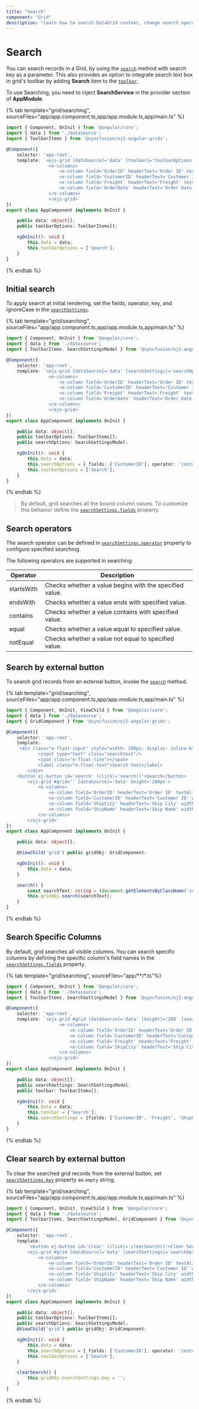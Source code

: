 ```yaml
---
title: "Search"
component: "Grid"
description: "Learn how to search DataGrid content, change search operators, perform searches using external buttons, and search particular fields."
---
```


# Search

You can search records in a Grid, by using the [`search`](../api/grid/#search) method with search key as a parameter.
This also provides an option to integrate search text box in grid's toolbar by adding **Search** item to the
[`toolbar`](../api/grid/#toolbar).

To use Searching, you need to inject **SearchService** in the provider section of **AppModule**.

{% tab template="grid/searching", sourceFiles="app/app.component.ts,app/app.module.ts,app/main.ts" %}

```typescript
import { Component, OnInit } from '@angular/core';
import { data } from './datasource';
import { ToolbarItems } from '@syncfusion/ej2-angular-grids';

@Component({
    selector: 'app-root',
    template: `<ejs-grid [dataSource]='data' [toolbar]='toolbarOptions' height='272px'>
                <e-columns>
                    <e-column field='OrderID' headerText='Order ID' textAlign='Right' width=120></e-column>
                    <e-column field='CustomerID' headerText='Customer ID' width=150></e-column>
                    <e-column field='Freight' headerText='Freight' textAlign='Right' format='C' width=120></e-column>
                    <e-column field='OrderDate' headerText='Order Date' textAlign='Right' format='yMd' width=140></e-column>
                </e-columns>
                </ejs-grid>`
})
export class AppComponent implements OnInit {

    public data: object[];
    public toolbarOptions: ToolbarItems[];

    ngOnInit(): void {
        this.data = data;
        this.toolbarOptions = ['Search'];
    }
}

```

{% endtab %}

## Initial search

To apply search at initial rendering, set the fields, operator, key, and ignoreCase in the [`searchSettings`](../api/grid/#searchsettings).

{% tab template="grid/searching", sourceFiles="app/app.component.ts,app/app.module.ts,app/main.ts" %}

```typescript
import { Component, OnInit } from '@angular/core';
import { data } from './datasource';
import { ToolbarItems, SearchSettingsModel } from '@syncfusion/ej2-angular-grids';

@Component({
    selector: 'app-root',
    template: `<ejs-grid [dataSource]='data' [searchSettings]='searchOptions' [toolbar]='toolbarOptions' height='272px'>
                <e-columns>
                    <e-column field='OrderID' headerText='Order ID' textAlign='Right' width=120></e-column>
                    <e-column field='CustomerID' headerText='Customer ID' width=150></e-column>
                    <e-column field='Freight' headerText='Freight' textAlign='Right' format='C' width=120></e-column>
                    <e-column field='OrderDate' headerText='Order Date' textAlign='Right' format='yMd' width=140></e-column>
                </e-columns>
                </ejs-grid>`
})
export class AppComponent implements OnInit {

    public data: object[];
    public toolbarOptions: ToolbarItems[];
    public searchOptions: SearchSettingsModel;

    ngOnInit(): void {
        this.data = data;
        this.searchOptions = { fields: ['CustomerID'], operator: 'contains', key: 'Ha', ignoreCase: true };
        this.toolbarOptions = ['Search'];
    }
}

```

{% endtab %}

> By default, grid searches all the bound column values. To customize this behavior define
the [`searchSettings.fields`](../api/grid/searchSettings/#fields) property.

## Search operators

The search operator can be defined in [`searchSettings.operator`](../api/grid/searchSettings/#operator) property
to configure specified searching.

The following operators are supported in searching:

Operator |Description
-----|-----
startsWith |Checks whether a value begins with the specified value.
endsWith |Checks whether a value ends with specified value.
contains |Checks whether a value contains with specified value.
equal |Checks whether a value equal to specified value.
notEqual |Checks whether a value not equal to specified value.

## Search by external button

To search grid records from an external button, invoke the [`search`](../api/grid/#search) method.

{% tab template="grid/searching", sourceFiles="app/app.component.ts,app/app.module.ts,app/main.ts" %}

```typescript
import { Component, OnInit, ViewChild } from '@angular/core';
import { data } from './datasource';
import { GridComponent } from '@syncfusion/ej2-angular-grids';

@Component({
    selector: 'app-root',
    template:
    `<div class="e-float-input" style="width: 200px; display: inline-block;">
            <input type="text" class="searchtext"/>
            <span class="e-float-line"></span>
            <label class="e-float-text">Search text</label>
        </div>
    <button ej-button id='search' (click)='search()'>Search</button>
        <ejs-grid #grid='' [dataSource]='data' height='260px'>
            <e-columns>
                <e-column field='OrderID' headerText='Order ID' textAlign='Right' width=120></e-column>
                <e-column field='CustomerID' headerText='Customer ID' width=150></e-column>
                <e-column field='ShipCity' headerText='Ship City' width=150></e-column>
                <e-column field='ShipName' headerText='Ship Name' width=150></e-column>
            </e-columns>
        </ejs-grid>`
})
export class AppComponent implements OnInit {

    public data: object[];

    @ViewChild('grid') public gridObj: GridComponent;

    ngOnInit(): void {
        this.data = data;
    }

    search() {
        const searchText: string = (document.getElementsByClassName('searchtext')[0] as any).value;
        this.gridObj.search(searchText);
    }
}

```

{% endtab %}

## Search Specific Columns

By default, grid searches all visible columns. You can search specific columns by defining the specific column's field names in the
[`searchSettings.fields`](../api/grid/searchSettings/#fields) property.

{% tab template="grid/searching", sourceFiles="app/**/*.ts"%}

```typescript
import { Component, OnInit } from '@angular/core';
import { data } from './datasource';
import { ToolbarItems, SearchSettingsModel } from '@syncfusion/ej2-angular-grids';

@Component({
    selector: 'app-root',
    template: `<ejs-grid #grid [dataSource]='data' [height]='260' [searchSettings]='searchSettings' [toolbar]='toolbar' >
                    <e-columns>
                        <e-column field='OrderID' headerText='Order ID' textAlign='Right' width=100></e-column>
                        <e-column field='CustomerID' headerText='Customer ID' width=120></e-column>
                        <e-column field='Freight' headerText='Freight' textAlign='Center' format='C2' width=80></e-column>
                        <e-column field='ShipCity' headerText='Ship City' width=100 ></e-column>
                    </e-columns>
                </ejs-grid>`
})
export class AppComponent implements OnInit {

    public data: object[];
    public searchSettings: SearchSettingsModel;
    public toolbar: ToolbarItems[];

    ngOnInit(): void {
        this.data = data;
        this.toolbar = ['Search'];
        this.searchSettings = {fields: ['CustomerID', 'Freight', 'ShipCity']};
    }
}

```

{% endtab %}

## Clear search by external button

To clear the searched grid records from the external button, set [`searchSettings.key`](../api/grid/searchSettings/#key) property as `empty` string.

{% tab template="grid/searching", sourceFiles="app/app.component.ts,app/app.module.ts,app/main.ts" %}

```typescript
import { Component, OnInit, ViewChild } from '@angular/core';
import { data } from './datasource';
import { ToolbarItems, SearchSettingsModel, GridComponent } from '@syncfusion/ej2-angular-grids';

@Component({
    selector: 'app-root',
    template:
        `<button ej-button id='clear' (click)='clearSearch()'>Clear Search</button>
        <ejs-grid #grid [dataSource]='data' [searchSettings]='searchOptions' [toolbar]='toolbarOptions' height='260px'>
            <e-columns>
                <e-column field='OrderID' headerText='Order ID' textAlign='Right' width=120></e-column>
                <e-column field='CustomerID' headerText='Customer ID' width=150></e-column>
                <e-column field='ShipCity' headerText='Ship City' width=150></e-column>
                <e-column field='ShipName' headerText='Ship Name' width=150></e-column>
            </e-columns>
        </ejs-grid>`
})
export class AppComponent implements OnInit {

    public data: object[];
    public toolbarOptions: ToolbarItems[];
    public searchOptions: SearchSettingsModel;
    @ViewChild('grid') public gridObj: GridComponent;

    ngOnInit(): void {
        this.data = data;
        this.searchOptions = { fields: ['CustomerID'], operator: 'contains', key: 'Ha', ignoreCase: true };
        this.toolbarOptions = ['Search'];
    }

    clearSearch() {
        this.gridObj.searchSettings.key = '';
    }
}

```

{% endtab %}